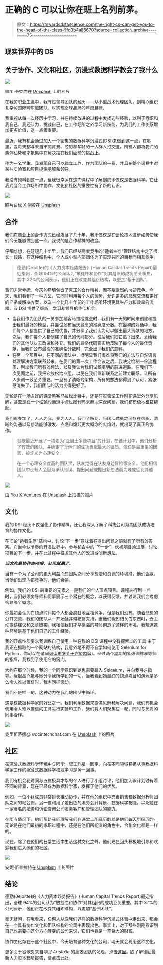 # 正确的 C 可以让你在班上名列前茅。

> 原文：<https://towardsdatascience.com/the-right-cs-can-get-you-to-the-head-of-the-class-9fd3b4a85670?source=collection_archive---------75----------------------->

## 现实世界中的 DS

## 关于协作、文化和社区，沉浸式数据科学教会了我什么

![](img/3301686032440659b461ff6fa51f128c.png)

佩里·格罗内在 [Unsplash](https://unsplash.com/s/photos/working-together?utm_source=unsplash&utm_medium=referral&utm_content=creditCopyText) 上的照片

在我的职业生涯中，我有过领导团队的经历——从小型战术代理团队，到精心组织复杂的国际跨职能团队，以实现全球品牌的年度目标。

我重视从每一次经历中学习，并在持续改进的过程中发扬这些经验，以利于组织和我自己。我还认为，挑战自己，在工作场所之外学习新技能，为我们的工作关系增加更多价值，这一点很重要。

最近，我有机会通过加入一个密集的数据科学沉浸式(DSI)来做到这一点，在那里，我每天都与来自不同背景、经历和年龄的一大群人打交道，所有人都将我们的集体优势和才能集中在解决摆在我们面前的挑战上。

作为一名学生，我发现自己可以独立工作，作为团队的一员，并且在整个课程中对某些实验室和项目提供见解和领导。

我没有预料到这一点，但我很幸运在这门课程中了解到的不仅仅是数据科学。它让我对当今工作场所中协作、文化和社区的重要性有了新的认识。

![](img/b20f9a362705d689cc6b9460e41b5dbd.png)

照片由[优 X 创投](https://unsplash.com/@youxventures?utm_source=unsplash&utm_medium=referral&utm_content=creditCopyText)在 [Unsplash](https://unsplash.com/s/photos/working-together?utm_source=unsplash&utm_medium=referral&utm_content=creditCopyText)

## 合作

我们在商业上的合作方式已经发展了几十年，我不仅仅是在谈论技术进步如何使我们今天能够做到这一点。我说的是合作精神的改变。

仔细想想，在短短几十年里，我们已经从高度竞争的“适者生存”管理结构中走了很长一段路，在这种结构中，个人或小型内部团体为了实现共同的目标而相互竞争。

> 德勤(Deloitte)的《人力资本趋势报告》(Human Capital Trends Report)最近指出，全球 94%的公司认为“敏捷性和协作”对其组织的成功至关重要，其中 32%的公司表示，他们正在改变其组织结构，以更加“基于团队”。

我们非常幸运，今天的环境包含了真正的合作精神，而不是激烈的内部竞争。今天，我们看到了一种方法，它同时利用每个人的优势，允许更多的思想交流和更好的产品或解决方案，以及一个比几十年前的工作场所环境更具生产力和效率的流程。该 DSI 提供了倾听、学习和领导的绝佳机会:

*   当我们作为团队的一员参加黑客马拉松挑战时，我们有一天的时间来创建和提出我们最好的模型，并尝试发布当天最高的准确度分数。在最初的对话中，我们每个人都提供了自己的优势，并分享了我们认为可以做出最大贡献的地方，之后，我们每个人都创建了自己的代码部分。然后我们把它贴了出来，发给我们的其他队友去改进和补充。我们的最终代码真实地反映了每个人的最佳贡献，当我们公布最高的准确性分数时，完全出乎我们的意料。
*   在另一个项目中，在不同的团队中，很明显我们很难将我们的方法与自然语言处理解决方案联系起来。在我们的第一次工作会议之后，我决定绘制一份流程图，列出我们所有的想法，以及我认为我们试图阐明的前进道路。在我们下一次见面之前，我把它放松给小组，以便在我们重新联系之前建立联系。让所有人步调一致至关重要。一旦有了清晰的架构，所有的想法都得到了认可，紧张感消失了，我们团队的活力变得更好了。

无论是在一场友好的课堂黑客马拉松比赛中，还是在实验室工作时在课堂外分享见解，甚至是在一个松弛的通道中通过踢代码来解决深夜问题，我们都积极地相互帮助。

我们都参加了，人人为我，我为人人。我们了解到，当团队成员之间存在信任、清晰的沟通以及想法能够激发、点燃和煽起更大概念的火焰时，就出现了真正的协作。

> 谷歌最近开展了一项名为“亚里士多德项目”的计划，在该计划中，他们分析了有效的团队，并确定了对他们的成功贡献最大的品质。信任是最重要的因素，被定义为心理安全:
> 
> 在一个心理安全度高的团队里，队友觉得在队友身边冒险很安全。他们相信团队中没有人会因为承认错误、提出问题或提出新想法而为难或惩罚其他人。

![](img/802e8a24545f96589b54574edf97f14f.png)

由 [You X Ventures](https://unsplash.com/@youxventures?utm_source=unsplash&utm_medium=referral&utm_content=creditCopyText) 在 [Unsplash](https://unsplash.com/s/photos/working-together?utm_source=unsplash&utm_medium=referral&utm_content=creditCopyText) 上拍摄的照片

## 文化

我的 DSI 经历不仅强化了协作精神，还让我深入了解了科技公司为其团队成功培育的协作文化。

在旧的“适者生存”结构中，讨论“下一步”意味着在提出问题之前就有了所有的答案。在当今快节奏的开发世界中，参与机会中的“下一步”—庆祝项目的进展，讨论项目的下一步，并在此过程中征求其他人的改进或创新想法。

***当文化是协作的时候，公司就赢了。***

当有一个为了公司的更大利益而在团队之间分享想法和资源的环境时，他们会赢，当他们出现内部竞争时，他们会输。

例如，我们的 DSI 最重要的元素之一是我们的个人顶点项目。课程进行到一半时，我们必须向导师和同事展示三个潜在的概念，以获得反馈，并讨论我们会考虑构建哪个概念。

你最初会认为在顶点时间每个人都会疯狂地互相竞争，但是我们没有。随着思想的公开交流，我们的团队从一开始就非常相互支持，当他们看到相关的东西时，会主动提供建议和文章链接。我相信我们才华横溢的导师创造了这样的环境，我知道这种环境是基于他们自己的工作经验。

我的顶点性质要求我训练自己使用一种在我的 DSI 课程中没有探索过的工具(由于我正在抓取的一个网站的结构，我意外地不得不自学如何使用 Selenium for Python，你可以在这里[阅读更多关于它的内容](https://medium.com/@tony.bosco/crushing-retail-wine-data-with-selenium-and-python-f16a13e046a4))。经过两个星期的紧张训练和导师的指导，我找到了使用它的窍门。

大约在那个时候，我的一个同学意识到她也需要跳入 Selenium，并向我寻求指导。我很高兴能与她分享我所学到的一切，当我看到她最终的顶点项目和演示是多么令人难以置信时，我也同样激动。

我们不是唯一的，这种动力在我们的团队中循环。

这是做数据科学家的好处之一。我们利用数据来提供见解和解决问题，我们有机会使用令人难以置信的工具进行实验和工作，我们将人们聚集在一起，同时与优秀的同事合作。

![](img/8e4d224b68ea086e610f5afd988c7d49.png)

克里斯蒂娜@ wocintechchat.com 在 [Unsplash](https://unsplash.com/s/photos/interview?utm_source=unsplash&utm_medium=referral&utm_content=creditCopyText) 上的照片

## 社区

在沉浸式数据科学环境中与同学一起工作是一回事，向在不同领域积极从事数据科学家工作的沉浸式数据科学校友学习是另一回事。

我们有机会花时间与五位极具才华的个人进行了小组讨论，他们加入该计划时有着不同的背景，现在已经成为数据科学家，发挥了他们的优势。

例如，一位小组成员非常擅长推动协作，并在他的组织中充当销售和数据分析师团队之间的粘合剂。另一位利用了她出色的法务会计背景、数据科学技能，以及她在一家著名的法务和诉讼咨询公司服务客户和管理团队的能力。

在所有情况下，他们帮助我们理解我们在课堂上所经历的就是他们每天所经历的。无论是在他们最初的求职过程中，还是在他们所扮演的角色中，合作文化都是一样的。

现在，除了在他们的日常生活中生活这种文化之外，他们现在回头积极地引导和欢迎我们进入他们的社区。

![](img/bea4c03b50496740e099363a9ef7aeef.png)

安妮·斯普拉特在 [Unsplash](https://unsplash.com/s/photos/collaboration?utm_source=unsplash&utm_medium=referral&utm_content=creditCopyText) 上的照片

## 结论

德勤(Deloitte)的《人力资本趋势报告》(Human Capital Trends Report)最近指出，全球 94%的公司认为“敏捷性和协作”对其组织的成功至关重要，其中 32%的公司表示，他们正在改变其组织结构，以更加“基于团队”。

毫无疑问，在我看来，任何人从像我们这样的数据科学沉浸式体验中走出来，都会在一个具有协作文化和团队结构的公司中表现出色。事实上，对于那些刚刚意识到自己也需要向这个方向转变的公司来说，它们也将是一笔巨大的财富。

协作文化存在于这个社区中，今天培育这种文化的公司，明天就会利用这种文化。

更多关于谷歌对来自*项目 Aristotle* 的高效团队的发现，点击[这里](https://rework.withgoogle.com/print/guides/5721312655835136/)。欲了解德勤最新人力资本趋势报告，请点击[此处](https://www2.deloitte.com/us/en/insights/focus/human-capital-trends.html)。